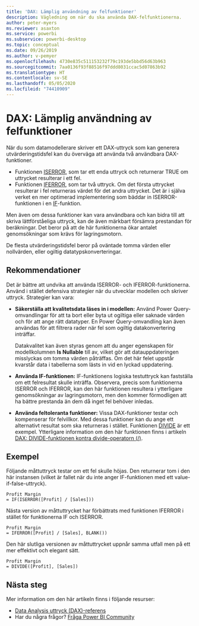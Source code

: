 ```yaml
---
title: 'DAX: Lämplig användning av felfunktioner'
description: Vägledning om när du ska använda DAX-felfunktionerna.
author: peter-myers
ms.reviewer: asaxton
ms.service: powerbi
ms.subservice: powerbi-desktop
ms.topic: conceptual
ms.date: 09/26/2019
ms.author: v-pemyer
ms.openlocfilehash: 4730e835c511153232f79c193de5bbd56d63b963
ms.sourcegitcommit: 7aa0136f93f88516f97ddd8031ccac5d07863b92
ms.translationtype: HT
ms.contentlocale: sv-SE
ms.lasthandoff: 05/05/2020
ms.locfileid: "74410909"
---
```

# <a name="dax-appropriate-use-of-error-functions"></a>DAX: Lämplig användning av felfunktioner

När du som datamodellerare skriver ett DAX-uttryck som kan generera utvärderingstidsfel kan du överväga att använda två användbara DAX-funktioner.

- Funktionen [ISERROR](/dax/iserror-function-dax), som tar ett enda uttryck och returnerar TRUE om uttrycket resulterar i ett fel.
- Funktionen [IFERROR](/dax/iferror-function-dax), som tar två uttryck. Om det första uttrycket resulterar i fel returneras värdet för det andra uttrycket. Det är i själva verket en mer optimerad implementering som bäddar in ISERROR-funktionen i en [IF](/dax/if-function-dax)-funktion.

Men även om dessa funktioner kan vara användbara och kan bidra till att skriva lättförståeliga uttryck, kan de även märkbart försämra prestandan för beräkningar. Det beror på att de här funktionerna ökar antalet genomsökningar som krävs för lagringsmotorn.

De flesta utvärderingstidsfel beror på oväntade tomma värden eller nollvärden, eller ogiltig datatypskonverteringar.

## <a name="recommendations"></a>Rekommendationer

Det är bättre att undvika att använda ISERROR- och IFERROR-funktionerna. Använd i stället defensiva strategier när du utvecklar modellen och skriver uttryck. Strategier kan vara:

- **Säkerställa att kvalitetsdata läses in i modellen:** Använd Power Query-omvandlingar för att ta bort eller byta ut ogiltiga eller saknade värden och för att ange rätt datatyper. En Power Query-omvandling kan även användas för att filtrera rader när fel som ogiltig datakonvertering inträffar.

    Datakvalitet kan även styras genom att du anger egenskapen för modellkolumnen **Is Nullable** till av, vilket gör att datauppdateringen misslyckas om tomma värden påträffas. Om det här felet uppstår kvarstår data i tabellerna som lästs in vid en lyckad uppdatering.
- **Använda IF-funktionen:** IF-funktionens logiska testuttryck kan fastställa om ett felresultat skulle inträffa. Observera, precis som funktionerna ISERROR och IFERROR, kan den här funktionen resultera i ytterligare genomsökningar av lagringsmotorn, men den kommer förmodligen att ha bättre prestanda än dem då inget fel behöver inledas.
- **Använda feltoleranta funktioner:** Vissa DAX-funktioner testar och kompenserar för felvillkor. Med dessa funktioner kan du ange ett alternativt resultat som ska returneras i stället. Funktionen [DIVIDE](/dax/divide-function-dax) är ett exempel. Ytterligare information om den här funktionen finns i artikeln [DAX: DIVIDE-funktionen kontra divide-operatorn (/)](dax-divide-function-operator.md).

## <a name="example"></a>Exempel

Följande måttuttryck testar om ett fel skulle höjas. Den returnerar tom i den här instansen (vilket är fallet när du inte anger IF-funktionen med ett value-if-false-uttryck).

```dax
Profit Margin
= IF(ISERROR([Profit] / [Sales]))
```

Nästa version av måttuttrycket har förbättrats med funktionen IFERROR i stället för funktionerna IF och ISERROR.

```dax
Profit Margin
= IFERROR([Profit] / [Sales], BLANK())
```

Den här slutliga versionen av måttuttrycket uppnår samma utfall men på ett mer effektivt och elegant sätt.

```dax
Profit Margin
= DIVIDE([Profit], [Sales])
```

## <a name="next-steps"></a>Nästa steg

Mer information om den här artikeln finns i följande resurser:

- [Data Analysis uttryck (DAX)-referens](/dax/)
- Har du några frågor? [Fråga Power BI Community](https://community.powerbi.com/)
